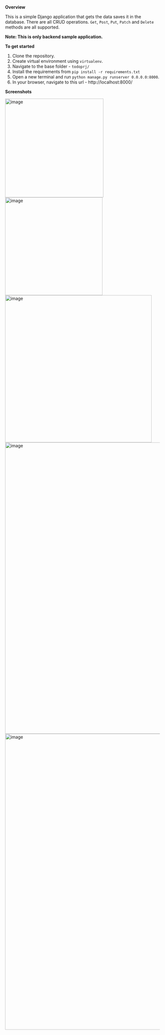 **Overview**

This is a simple Django application that gets the data saves it in the database.
There are all CRUD operations. `Get`, `Post`, `Put`, `Patch` and `Delete` methods are all supported.

**Note: This is only backend sample application.**

**To get started**

1. Clone the repository.
2. Create virtual environment using `virtualenv`.
3. Navigate to the base folder - `todoprj/`
4. Install the requirements from `pip install -r requirements.txt`
5. Open a new terminal and run `python manage.py runserver 0.0.0.0:8000`.
6. In your browser, navigate to this url - http://localhost:8000/

**Screenshots**

<img width="320" alt="image" src="https://github.com/amvi234/todo-app/assets/67577861/12ccdeea-b1fb-45a2-afd2-7f298c023125">

<img width="317" alt="image" src="https://github.com/amvi234/todo-app/assets/67577861/68d254ec-a059-4d82-b662-3cfa162a72d6">

<img width="477" alt="image" src="https://github.com/amvi234/todo-app/assets/67577861/db9fd104-71fa-4990-86d5-c907ffeac4bf">

<img width="944" alt="image" src="https://github.com/amvi234/todo-app/assets/67577861/da8c34e9-49f9-4772-9796-6558b5316019">

<img width="959" alt="image" src="https://github.com/amvi234/todo-app/assets/67577861/d2ef244d-7905-4cac-951c-d430a22f6e9f">
